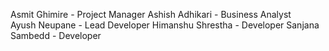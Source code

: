 Asmit Ghimire - Project Manager
Ashish Adhikari - Business Analyst  
Ayush Neupane - Lead Developer
Himanshu Shrestha - Developer
Sanjana Sambedd - Developer
